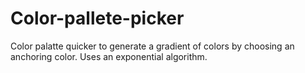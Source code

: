 # Color-pallete-picker
 
Color palatte quicker to generate a gradient of colors by choosing an anchoring color. Uses an exponential algorithm.
